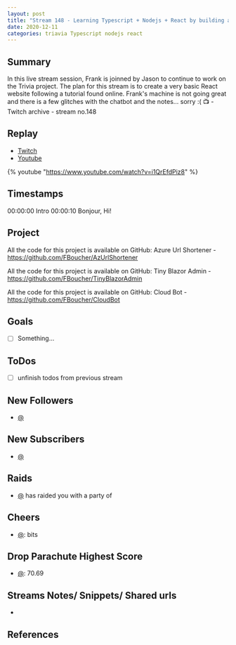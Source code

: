 ```yaml
---
layout: post
title: "Stream 148 - Learning Typescript + Nodejs + React by building a trivia game"
date: 2020-12-11
categories: triavia Typescript nodejs react
---
```


Summary
-------

In this live stream session, Frank is joinned by Jason to continue to work on the Trivia project. The plan for this stream is to create a very basic React website following a tutorial found online. Frank's machine is not going great and there is a few glitches with the chatbot and the notes... sorry :( 📺 - Twitch archive - stream no.148

Replay
------

- [Twitch](https://www.twitch.tv/fboucheros)
- [Youtube](https://youtu.be/i1QrEfdPiz8)

{% youtube "https://www.youtube.com/watch?v=i1QrEfdPiz8" %}


Timestamps
--------
00:00:00 Intro
00:00:10 Bonjour, Hi!


Project
-------

All the code for this project is available on GitHub: Azure Url Shortener - https://github.com/FBoucher/AzUrlShortener

All the code for this project is available on GitHub: Tiny Blazor Admin - https://github.com/FBoucher/TinyBlazorAdmin

All the code for this project is available on GitHub: Cloud Bot - https://github.com/FBoucher/CloudBot


Goals
-----

- [ ] Something...



ToDos
-----
- [ ] unfinish todos from previous stream


New Followers
-------------

- [@](https://www.twitch.tv/)


New Subscribers
---------------

- [@](https://www.twitch.tv/)


Raids
------

- [@](https://www.twitch.tv/) has raided you with a party of 



Cheers
------

- [@](https://www.twitch.tv/):  bits


Drop Parachute Highest Score
----------------------------

- [@](https://www.twitch.tv/):  70.69



Streams Notes/ Snippets/ Shared urls
-----------------------------------

- 


References
----------

